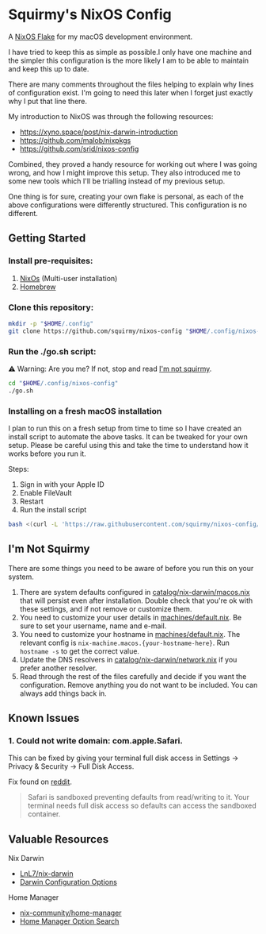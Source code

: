 # Squirmy's NixOS Config

A [NixOS Flake](https://nixos.wiki/wiki/Flakes) for my macOS development environment.

I have tried to keep this as simple as possible.I only have one machine and the simpler this configuration is the more likely I am to be able to maintain and keep this up to date.

There are many comments throughout the files helping to explain why lines of configuration exist. I'm going to need this later when I forget just exactly why I put that line there.

My introduction to NixOS was through the following resources:

- https://xyno.space/post/nix-darwin-introduction
- https://github.com/malob/nixpkgs
- https://github.com/srid/nixos-config

Combined, they proved a handy resource for working out where I was going wrong, and how I might improve this setup. They also introduced me to some new tools which I'll be trialling instead of my previous setup.

One thing is for sure, creating your own flake is personal, as each of the above configurations were differently structured. This configuration is no different.

## Getting Started

### Install pre-requisites:

1. [NixOs](https://nixos.org/download) (Multi-user installation)
2. [Homebrew](https://brew.sh/)

### Clone this repository:

```bash
mkdir -p "$HOME/.config"
git clone https://github.com/squirmy/nixos-config "$HOME/.config/nixos-config"
```

### Run the ./go.sh script:

⚠️ Warning: Are you me? If not, stop and read [I'm not squirmy](#im-not-squirmy).

```bash
cd "$HOME/.config/nixos-config"
./go.sh
```

### Installing on a fresh macOS installation

I plan to run this on a fresh setup from time to time so I have created an install script to automate the above tasks. It can be tweaked for your own setup. Please be careful using this and take the time to understand how it works before you run it.

Steps:

1. Sign in with your Apple ID
2. Enable FileVault
3. Restart
4. Run the install script

```bash
bash <(curl -L 'https://raw.githubusercontent.com/squirmy/nixos-config/main/install.sh')
```

## I'm Not Squirmy

There are some things you need to be aware of before you run this on your system.

1. There are system defaults configured in [catalog/nix-darwin/macos.nix](./catalog/nix-darwin/macos.nix) that will persist even after installation. Double check that you're ok with these settings, and if not remove or customize them.
2. You need to customize your user details in [machines/default.nix](./machines/default.nix). Be sure to set your username, name and e-mail.
3. You need to customize your hostname in [machines/default.nix](./machines/default.nix). The relevant config is `nix-machine.macos.{your-hostname-here}`. Run `hostname -s` to get the correct value.
4. Update the DNS resolvers in [catalog/nix-darwin/network.nix](./catalog/nix-darwin/network.nix) if you prefer another resolver.
5. Read through the rest of the files carefully and decide if you want the configuration. Remove anything you do not want to be included. You can always add things back in.

## Known Issues

### 1. Could not write domain: com.apple.Safari.

This can be fixed by giving your terminal full disk access in Settings -> Privacy & Security -> Full Disk Access.

Fix found on [reddit](https://www.reddit.com/r/MacOSBeta/comments/15yjcnc/comment/jxdhpj4/).

> Safari is sandboxed preventing defaults from read/writing to it. Your terminal needs full disk access so defaults can access the sandboxed container.

## Valuable Resources

Nix Darwin

- [LnL7/nix-darwin](https://github.com/LnL7/nix-darwin)
- [Darwin Configuration Options](https://daiderd.com/nix-darwin/manual/index.html)

Home Manager

- [nix-community/home-manager](https://github.com/nix-community/home-manager)
- [Home Manager Option Search](https://mipmip.github.io/home-manager-option-search)

